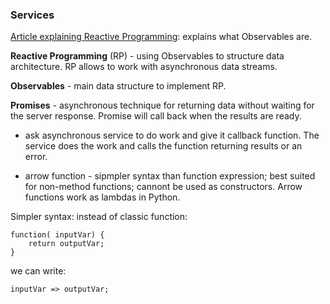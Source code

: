 ### Services 

[Article explaining Reactive Programming](https://gist.github.com/staltz/868e7e9bc2a7b8c1f754): explains what Observables are.

**Reactive Programming** (RP) - using Observables to structure data architecture. RP allows to work with asynchronous data streams. 

**Observables** - main data structure to implement RP.

**Promises** - asynchronous technique for returning data without waiting for the server response. Promise will call back when the results are ready. 
- ask asynchronous service to do work and give it callback function. The service does the work and calls the function returning results or an error. 

- arrow function - sipmpler syntax than function expression; best suited for non-method functions; cannont be used as constructors. Arrow functions work as lambdas in Python. 

Simpler syntax:
instead of classic function:
``` 
function( inputVar) {
	return outputVar;
}
```
we can write:
```
inputVar => outputVar;
```